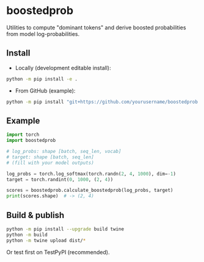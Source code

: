 # boostedprob

Utilities to compute "dominant tokens" and derive boosted probabilities from model log-probabilities.

## Install

- Locally (development editable install):

```bash
python -m pip install -e .
````

* From GitHub (example):

```bash
python -m pip install "git+https://github.com/yourusername/boostedprob.git"
```

## Example

```python
import torch
import boostedprob

# log_probs: shape [batch, seq_len, vocab]
# target: shape [batch, seq_len]
# (fill with your model outputs)

log_probs = torch.log_softmax(torch.randn(2, 4, 1000), dim=-1)
target = torch.randint(0, 1000, (2, 4))

scores = boostedprob.calculate_boostedprob(log_probs, target)
print(scores.shape)  # -> (2, 4)
```

## Build & publish

```bash
python -m pip install --upgrade build twine
python -m build
python -m twine upload dist/*
```

Or test first on TestPyPI (recommended).